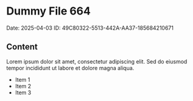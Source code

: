 # Dummy File 664

Date: 2025-04-03
ID: 49C80322-5513-442A-AA37-185684210671

## Content

Lorem ipsum dolor sit amet, consectetur adipiscing elit.
Sed do eiusmod tempor incididunt ut labore et dolore magna aliqua.

* Item 1
* Item 2
* Item 3
